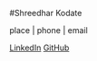 #Shreedhar Kodate

place | phone | email

[LinkedIn](https://www.linkedin.com/in/shreedhar-kodate-b2267b77/)
[GitHub](https://github.com/krishnaShreedhar)

